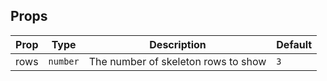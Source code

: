 <!-- This file is automatically generated, do not edit manually. -->

<script setup>
import AppSkeletonLoaderRowsPlayground from './AppSkeletonLoaderRowsPlayground.vue'
</script>

<AppSkeletonLoaderRowsPlayground />

## Props

| Prop | Type | Description | Default |
| ---- | ---- | ----------- | ------- |
| rows | `number` | The number of skeleton rows to show | `3` |

